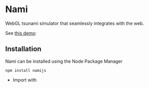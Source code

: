 # Nami

WebGL tsunami simulator that seamlessly integrates with the web.

See [this demo](https://codepen.io/jgalazm/pen/MRaWVL): 

## Installation 

Nami can be installed using the Node Package Manager

```
npm install namijs
```

* Import with <script/> (coming soon)
* Import with 'import' (coming soon)
* Import with 'require' (coming soon)

## Examples 
* ["Hello world"](https://codepen.io/jgalazm/pen/MRaWVL)
* Switch scenario with key press (coming soon)
* Integration with Three.js, Leaflet, ArcGIS and CesiumJS (coming soon)
* Save colored texture to a video (coming soon)

## Installation

## API
(coming soon)

## More info
- Why Nami?
- How was it done? 
- Has it been used before? 
- Are simulations accurate? 
- Can I simulate "this"?


Check [the preprint](hal.inria.fr/hal-02112763).